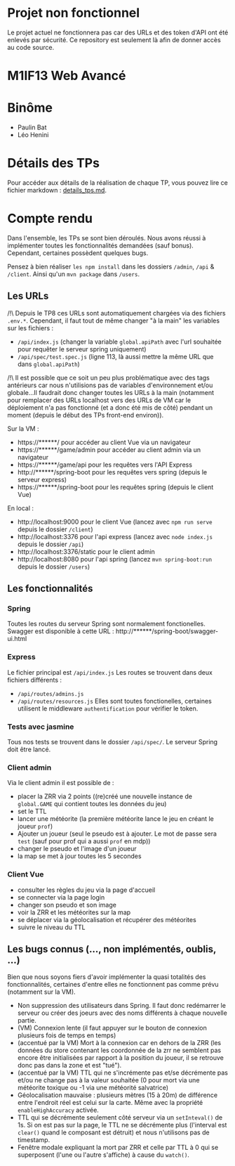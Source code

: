 # Projet non fonctionnel
Le projet actuel ne fonctionnera pas car des URLs et des token d'API ont été enlevés par sécurité.
Ce repository est seulement là afin de donner accès au code source.

# M1IF13 Web Avancé
# Binôme
- Paulin Bat
- Léo Henini

# Détails des TPs
Pour accéder aux détails de la réalisation de chaque TP, vous pouvez lire ce fichier markdown : [details_tps.md](details_tps.md).

# Compte rendu
Dans l'ensemble, les TPs se sont bien déroulés. Nous avons réussi à implémenter toutes les fonctionnalités demandées (sauf bonus). Cependant, certaines possèdent quelques bugs.

Pensez à bien réaliser `les npm install` dans les dossiers `/admin`, `/api` & `/client`.
Ainsi qu'un `mvn package` dans `/users`.

## Les URLs
/!\ Depuis le TP8 ces URLs sont automatiquement chargées via des fichiers `.env.*`. Cependant, il faut tout de même changer "à la main" les variables sur les fichiers :
- `/api/index.js` (changer la variable `global.apiPath` avec l'url souhaitée pour requêter le serveur spring uniquement)
- `/api/spec/test.spec.js` (ligne 113, là aussi mettre la même URL que dans `global.apiPath`)

/!\ Il est possible que ce soit un peu plus problématique avec des tags antérieurs car nous n'utilisions pas de variables d'environnement et/ou globale...Il faudrait donc changer toutes les URLs à la main (notamment pour remplacer des URLs localhost vers des URLs de VM car le déploiement n'a pas fonctionné (et a donc été mis de côté) pendant un moment (depuis le début des TPs front-end environ)).

Sur la VM :
- https://******/ pour accéder au client Vue via un navigateur
- https://******/game/admin pour accéder au client admin via un navigateur
- https://******/game/api pour les requêtes vers l'API Express
- http://******/spring-boot pour les requêtes vers spring (depuis le serveur express)
- https://******/spring-boot pour les requêtes spring (depuis le client Vue)

En local :
- http://localhost:9000 pour le client Vue (lancez avec `npm run serve` depuis le dossier `/client`)
- http://localhost:3376 pour l'api express (lancez avec `node index.js` depuis le dossier `/api`)
- http://localhost:3376/static pour le client admin
- http://localhost:8080 pour l'api spring (lancez `mvn spring-boot:run` depuis le dossier `/users`)

## Les fonctionnalités
### Spring
Toutes les routes du serveur Spring sont normalement fonctionelles.
Swagger est disponible à cette URL : http://******/spring-boot/swagger-ui.html

### Express
Le fichier principal est `/api/index.js`
Les routes se trouvent dans deux fichiers différents :
- `/api/routes/admins.js`
- `/api/routes/resources.js`
Elles sont toutes fonctionelles, certaines utilisent le middleware `authentification` pour vérifier le token.
### Tests avec jasmine
Tous nos tests se trouvent dans le dossier `/api/spec/`.
Le serveur Spring doit être lancé.

### Client admin
Via le client admin il est possible de :
- placer la ZRR via 2 points ((re)créé une nouvelle instance de `global.GAME` qui contient toutes les données du jeu)
- set le TTL
- lancer une météorite (la première météorite lance le jeu en créant le joueur `prof`)
- Ajouter un joueur (seul le pseudo est à ajouter. Le mot de passe sera `test` (sauf pour prof qui a aussi `prof` en mdp))
- changer le pseudo et l'image d'un joueur
- la map se met à jour toutes les 5 secondes

### Client Vue
- consulter les règles du jeu via la page d'accueil
- se connecter via la page login
- changer son pseudo et son image
- voir la ZRR et les météorites sur la map
- se déplacer via la géolocalisation et récupérer des météorites
- suivre le niveau du TTL

## Les bugs connus (..., non implémentés, oublis, ...)
Bien que nous soyons fiers d'avoir implémenter la quasi totalités des fonctionnalités, certaines d'entre elles ne fonctionnent pas comme prévu (notamment sur la VM).

- Non suppression des utilisateurs dans Spring. Il faut donc redémarrer le serveur ou créer des joeurs avec des noms différents à chaque nouvelle partie.
- (VM) Connexion lente (il faut appuyer sur le bouton de connexion plusieurs fois de temps en temps)
- (accentué par la VM) Mort à la connexion car en dehors de la ZRR (les données du store contenant les coordonnée de la zrr ne semblent pas encore être initialisées par rapport à la position du joueur, il se retrouve donc pas dans la zone et est "tué").
- (accentué par la VM) TTL qui ne s'incrémente pas et/se décrémente pas et/ou ne change pas à la valeur souhaitée (0 pour mort via une météorite toxique ou -1 via une météorité salvatrice)
- Géolocalisation mauvaise : plusieurs mètres (15 à 20m) de différence entre l'endroit réel est celui sur la carte. Même avec la propriété `enableHighAccuracy` activée.
- TTL qui se décrémente seulement côté serveur via un `setInteval()` de 1s. Si on est pas sur la page, le TTL ne se décrémente plus (l'interval est `clear()` quand le composant est détruit) et nous n'utilisons pas de timestamp.
- Fenêtre modale expliquant la mort par ZRR et celle par TTL à 0 qui se superposent (l'une ou l'autre s'affiche) à cause du `watch()`.